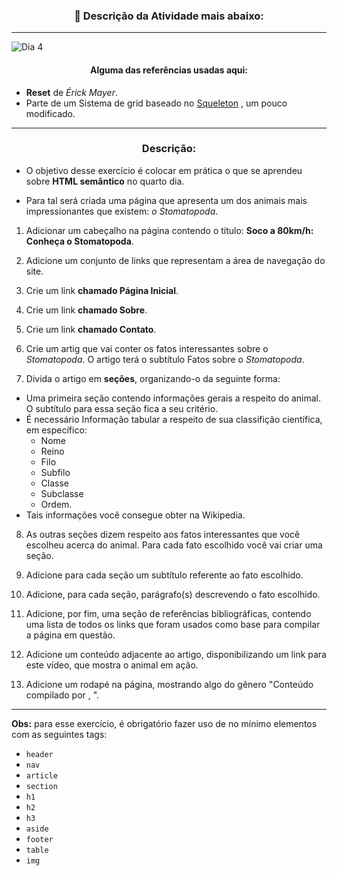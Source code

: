 <h3 align="center">📝 Descrição da Atividade mais abaixo:</h3>

---

![Dia 4](img/stomatopoda-tela.gif)

<h4 align="center">Alguma das referências usadas aqui:</h4>

*  **Reset** de *Érick Mayer*.
*  Parte de um Sistema de grid baseado no [Squeleton](http://getskeleton.com/) , um pouco modificado.

---

<h3 align="center"> Descrição:</h3>

* O objetivo desse exercício é colocar em prática o que se  aprendeu sobre **HTML semântico** no quarto dia.

* Para tal será criada uma página que apresenta um dos animais mais impressionantes que existem: *o Stomatopoda*. 

1. Adicionar um cabeçalho na página contendo o título: **Soco a 80km/h: Conheça o Stomatopoda**.

2. Adicione um conjunto de links que representam a área de navegação do site.

3. Crie um link **chamado Página Inicial**.
   
4. Crie um link **chamado Sobre**.
5. Crie um link **chamado Contato**.
6. Crie um artig que vai conter os fatos interessantes sobre o *Stomatopoda*. O artigo terá o subtítulo Fatos sobre o *Stomatopoda*.
7. Divida o artigo em **seções**, organizando-o da seguinte forma:

* Uma primeira seção contendo informações gerais a respeito do animal. O subtítulo para essa seção fica a seu critério. 
* É necessário Informação tabular a respeito de sua classifição científica, em específico: 
  *  Nome
  *  Reino
  *  Filo 
  *  Subfilo 
  *  Classe 
  *  Subclasse
  *  Ordem. 
* Tais informações você consegue obter na Wikipedia.

8. As outras seções dizem respeito aos fatos interessantes que você escolheu acerca do animal. Para cada fato escolhido você vai criar uma seção.

9. Adicione para cada seção um subtítulo referente ao fato escolhido.
10.  Adicione, para cada seção, parágrafo(s) descrevendo o fato escolhido. 

11.  Adicione, por fim, uma seção de referências bibliográficas, contendo uma lista de todos os links que foram usados como base para compilar a página em questão.

12.  Adicione um conteúdo adjacente ao artigo, disponibilizando um link para este vídeo, que mostra o animal em ação.

13.  Adicione um rodapé na página, mostrando algo do gênero "Conteúdo compilado por , ".

---

**Obs:** para esse exercício, é obrigatório fazer uso de no mínimo elementos com as seguintes tags: 

* `header` 
* `nav` 
* `article` 
* `section` 
* `h1` 
* `h2` 
* `h3` 
* `aside` 
* `footer` 
* `table`  
* `img`
